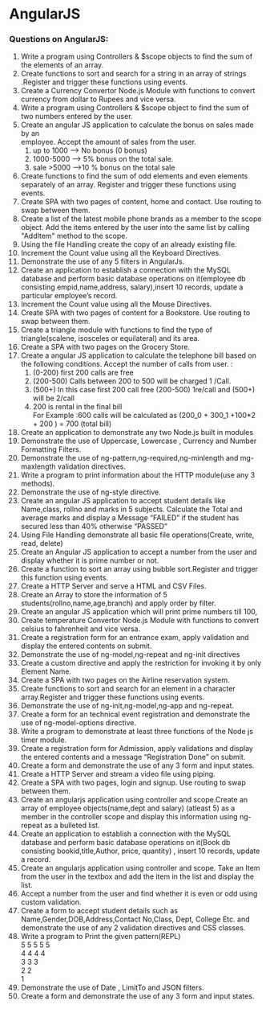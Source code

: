 # AngularJS
### Questions on AngularJS:
1.  Write a program using Controllers & $scope objects to find the sum of the elements of an array.
2.  Create functions to sort and search for a string in an array of strings .Register and trigger these functions using events.
3.  Create a Currency Convertor Node.js Module with functions to convert currency from dollar to Rupees and vice versa.
4.  Write a program using Controllers & $scope object to find the sum of two numbers entered by the user.
5.  Create an angular JS application to calculate the bonus on sales made by an  
    employee. Accept the amount of sales from the user.
    1.  up to 1000 —> No bonus (0 bonus)
    2.  1000-5000 –> 5% bonus on the total sale.
    3.  sale >5000 –>10 % bonus on the total sale
6.  Create functions to find the sum of odd elements and even elements separately of an array. Register and trigger these functions using events.
7.  Create SPA with two pages of content, home and contact. Use routing to swap between them.
8.  Create a list of the latest mobile phone brands as a member to the scope object. Add the items entered by the user into the same list by calling "AddItem" method to the scope.
9.  Using the file Handling create the copy of an already existing file.
10.  Increment the Count value using all the Keyboard Directives.
11.  Demonstrate the use of any 5 filters in AngularJs.
12.  Create an application to establish a connection with the MySQL database and perform basic database operations on it(employee db consisting empid,name,address, salary),insert 10 records, update a particular employee’s record.
13.  Increment the Count value using all the Mouse Directives.
14.  Create SPA with two pages of content for a Bookstore. Use routing to swap between them.
15.  Create a triangle module with functions to find the type of triangle(scalene, isosceles or equilateral) and its area.
16.  Create a SPA with two pages on the Grocery Store.
17.  Create a angular JS application to calculate the telephone bill based on the following conditions. Accept the number of calls from user. :
		1.  (0-200) first 200 calls are free
		2.  (200-500) Calls between 200 to 500 will be charged 1 /Call.
		3.  (500+) In this case first 200 call free (200-500) 1re/call and (500+) will be 2/call
		4.  200 is rental in the final bill  <br> For Example :600 calls will be calculated as (200_0 + 300_1 +100*2 + 200 ) = 700 (total bill)
18.  Create an application to demonstrate any two Node.js built in modules
19.  Demonstrate the use of Uppercase, Lowercase , Currency and Number Formatting Filters.
20.  Demonstrate the use of ng-pattern,ng-required,ng-minlength and mg-maxlength validation directives.
21.  Write a program to print information about the HTTP module(use any 3 methods).
22.  Demonstrate the use of ng-style directive.
23.  Create an angular JS application to accept student details like Name,class, rollno and marks in 5 subjects. Calculate the Total and average marks and display a Message “FAILED” if the student has secured less than 40% otherwise “PASSED”
24.  Using File Handling demonstrate all basic file operations(Create, write, read, delete)
25.  Create an Angular JS application to accept a number from the user and display whether it is prime number or not.
26.  Create a function to sort an array using bubble sort.Register and trigger this function using events.
27.  Create a HTTP Server and serve a HTML and CSV Files.
28.  Create an Array to store the information of 5 students(rollno,name,age,branch) and apply order by filter.
29.  Create an angular JS application which will print prime numbers till 100,
30.  Create temperature Convertor Node.js Module with functions to convert celsius to fahrenheit and vice versa.
31.  Create a registration form for an entrance exam, apply validation and display the entered contents on submit.
32.  Demonstrate the use of ng-model,ng-repeat and ng-init directives
33.  Create a custom directive and apply the restriction for invoking it by only Element Name.
34.  Create a SPA with two pages on the Airline reservation system.
35.  Create functions to sort and search for an element in a character array.Register and trigger these functions using events.
36.  Demonstrate the use of ng-init,ng-model,ng-app and ng-repeat.
37.  Create a form for an technical event registration and demonstrate the use of ng-model-options directive.
38.  Write a program to demonstrate at least three functions of the Node js timer module.
39.  Create a registration form for Admission, apply validations and display the entered contents and a message “Registration Done” on submit.
40.  Create a form and demonstrate the use of any 3 form and input states.
41.  Create a HTTP Server and stream a video file using piping.
42.  Create a SPA with two pages, login and signup. Use routing to swap between them.
43.  Create an angularjs application using controller and scope.Create an array of employee objects(name,dept and salary) (atleast 5) as a member in the controller scope and display this information using ng-repeat as a bulleted list.
44.  Create an application to establish a connection with the MySQL database and perform basic database operations on it(Book db consisting bookid,title,Author, price, quantity) , insert 10 records, update a record.
45.  Create an angularjs application using controller and scope. Take an Item from the user in the textbox and add the item in the list and display the list.
46.  Accept a number from the user and find whether it is even or odd using custom validation.
47.  Create a form to accept student details such as Name,Gender,DOB,Address,Contact No,Class, Dept, College Etc. and demonstrate the use of any 2 validation directives and CSS classes.
48.  Write a program to Print the given pattern(REPL) <br>5 5 5 5 5<br> 4 4 4 4<br> 3 3 3<br> 2 2<br> 1
49.  Demonstrate the use of Date , LimitTo and JSON filters.
50.  Create a form and demonstrate the use of any 3 form and input states.
